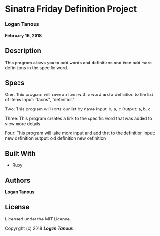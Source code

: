 # Sinatra Friday Definition Project

### Logan Tanous

#### February 16, 2018  

## Description
This program allows you to add words and definitions and then add more definitions in the specific word.

## Specs
One: This program will save an item with a word and a definition to the list of items
  Input: "tacos", "definition"

Two: This program will sorts our list by name
  Input: b, a, c
  Output: a, b, c

Three: This program creates a link to the specific word that was added to view more details

Four: This program will take more input and add that to the definition
input: new definition
output:
old definition
new definition


## Built With

* Ruby

## Authors

**Logan Tanous**

## License

Licensed under the MIT License.

<!-- ## Acknowledgments -->

Copyright (c) 2018 **_Logan Tanous_**
